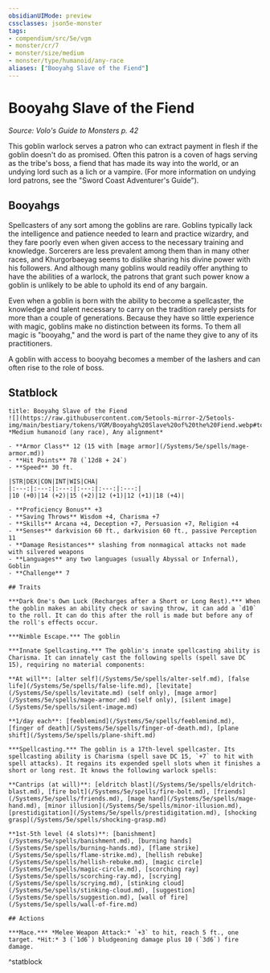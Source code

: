 ```yaml
---
obsidianUIMode: preview
cssclasses: json5e-monster
tags:
- compendium/src/5e/vgm
- monster/cr/7
- monster/size/medium
- monster/type/humanoid/any-race
aliases: ["Booyahg Slave of the Fiend"]
---
```

# Booyahg Slave of the Fiend
*Source: Volo's Guide to Monsters p. 42*  

This goblin warlock serves a patron who can extract payment in flesh if the goblin doesn't do as promised. Often this patron is a coven of hags serving as the tribe's boss, a fiend that has made its way into the world, or an undying lord such as a lich or a vampire. (For more information on undying lord patrons, see the "Sword Coast Adventurer's Guide").

## Booyahgs

Spellcasters of any sort among the goblins are rare. Goblins typically lack the intelligence and patience needed to learn and practice wizardry, and they fare poorly even when given access to the necessary training and knowledge. Sorcerers are less prevalent among them than in many other races, and Khurgorbaeyag seems to dislike sharing his divine power with his followers. And although many goblins would readily offer anything to have the abilities of a warlock, the patrons that grant such power know a goblin is unlikely to be able to uphold its end of any bargain.

Even when a goblin is born with the ability to become a spellcaster, the knowledge and talent necessary to carry on the tradition rarely persists for more than a couple of generations. Because they have so little experience with magic, goblins make no distinction between its forms. To them all magic is "booyahg," and the word is part of the name they give to any of its practitioners.

A goblin with access to booyahg becomes a member of the lashers and can often rise to the role of boss.

## Statblock

```ad-statblock
title: Booyahg Slave of the Fiend
![](https://raw.githubusercontent.com/5etools-mirror-2/5etools-img/main/bestiary/tokens/VGM/Booyahg%20Slave%20of%20the%20Fiend.webp#token)
*Medium humanoid (any race), Any alignment*

- **Armor Class** 12 (15 with [mage armor](/Systems/5e/spells/mage-armor.md))
- **Hit Points** 78 (`12d8 + 24`)
- **Speed** 30 ft.

|STR|DEX|CON|INT|WIS|CHA|
|:---:|:---:|:---:|:---:|:---:|:---:|
|10 (+0)|14 (+2)|15 (+2)|12 (+1)|12 (+1)|18 (+4)|

- **Proficiency Bonus** +3
- **Saving Throws** Wisdom +4, Charisma +7
- **Skills** Arcana +4, Deception +7, Persuasion +7, Religion +4
- **Senses** darkvision 60 ft., darkvision 60 ft., passive Perception 11
- **Damage Resistances** slashing from nonmagical attacks not made with silvered weapons
- **Languages** any two languages (usually Abyssal or Infernal), Goblin
- **Challenge** 7

## Traits

***Dark One's Own Luck (Recharges after a Short or Long Rest).*** When the goblin makes an ability check or saving throw, it can add a `d10` to the roll. It can do this after the roll is made but before any of the roll's effects occur.

***Nimble Escape.*** The goblin

***Innate Spellcasting.*** The goblin's innate spellcasting ability is Charisma. It can innately cast the following spells (spell save DC 15), requiring no material components:

**At will**: [alter self](/Systems/5e/spells/alter-self.md), [false life](/Systems/5e/spells/false-life.md), [levitate](/Systems/5e/spells/levitate.md) (self only), [mage armor](/Systems/5e/spells/mage-armor.md) (self only), [silent image](/Systems/5e/spells/silent-image.md)

**1/day each**: [feeblemind](/Systems/5e/spells/feeblemind.md), [finger of death](/Systems/5e/spells/finger-of-death.md), [plane shift](/Systems/5e/spells/plane-shift.md)

***Spellcasting.*** The goblin is a 17th-level spellcaster. Its spellcasting ability is Charisma (spell save DC 15, `+7` to hit with spell attacks). It regains its expended spell slots when it finishes a short or long rest. It knows the following warlock spells:

**Cantrips (at will)**: [eldritch blast](/Systems/5e/spells/eldritch-blast.md), [fire bolt](/Systems/5e/spells/fire-bolt.md), [friends](/Systems/5e/spells/friends.md), [mage hand](/Systems/5e/spells/mage-hand.md), [minor illusion](/Systems/5e/spells/minor-illusion.md), [prestidigitation](/Systems/5e/spells/prestidigitation.md), [shocking grasp](/Systems/5e/spells/shocking-grasp.md)

**1st-5th level (4 slots)**: [banishment](/Systems/5e/spells/banishment.md), [burning hands](/Systems/5e/spells/burning-hands.md), [flame strike](/Systems/5e/spells/flame-strike.md), [hellish rebuke](/Systems/5e/spells/hellish-rebuke.md), [magic circle](/Systems/5e/spells/magic-circle.md), [scorching ray](/Systems/5e/spells/scorching-ray.md), [scrying](/Systems/5e/spells/scrying.md), [stinking cloud](/Systems/5e/spells/stinking-cloud.md), [suggestion](/Systems/5e/spells/suggestion.md), [wall of fire](/Systems/5e/spells/wall-of-fire.md)

## Actions

***Mace.*** *Melee Weapon Attack:* `+3` to hit, reach 5 ft., one target. *Hit:* 3 (`1d6`) bludgeoning damage plus 10 (`3d6`) fire damage.
```
^statblock